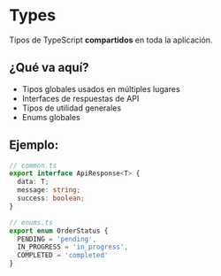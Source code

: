 # Types

Tipos de TypeScript **compartidos** en toda la aplicación.

## ¿Qué va aquí?

- Tipos globales usados en múltiples lugares
- Interfaces de respuestas de API
- Tipos de utilidad generales
- Enums globales

## Ejemplo:
```typescript
// common.ts
export interface ApiResponse<T> {
  data: T;
  message: string;
  success: boolean;
}

// enums.ts
export enum OrderStatus {
  PENDING = 'pending',
  IN_PROGRESS = 'in_progress',
  COMPLETED = 'completed'
}
```
